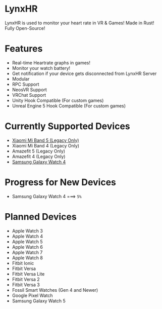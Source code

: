 # LynxHR
LynxHR is used to monitor your heart rate in VR & Games! Made in Rust! Fully Open-Source!

# Features
- Real-time Heartrate graphs in games!
- Monitor your watch battery!
- Get notification if your device gets disconnected from LynxHR Server
- Modular
- RPC Support
- NeosVR Support
- VRChat Support
- Unity Hook Compatible (For custom games)
- Unreal Engine 5 Hook Compatible (For custom games)

# Currently Supported Devices
- [Xiaomi Mi Band 5 (Legacy Only)](#)
- Xiaomi Mi Band 4 (Legacy Only)
- Amazefit 5 (Legacy Only)
- Amazefit 4 (Legacy Only)
- [Samsung Galaxy Watch 4](https://github.com/Furred/LynxHR/wiki/Samsung-Galaxy-Watch-4)

# Progress for New Devices
- Samsung Galaxy Watch 4 ===> ``5%``

# Planned Devices
- Apple Watch 3
- Apple Watch 4
- Apple Watch 5
- Apple Watch 6
- Apple Watch 7
- Apple Watch 8
- Fitbit Ionic
- Fitbit Versa
- Fitbit Versa Lite
- Fitbit Versa 2
- Fitbit Versa 3
- Fossil Smart Watches (Gen 4 and Newer)
- Google Pixel Watch
- Samsung Galaxy Watch 5
